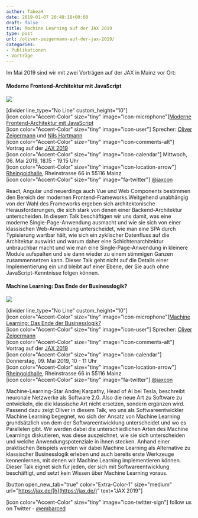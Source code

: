 ```yaml
---
author: TabeaH
date: 2019-01-07 20:48:18+00:00
draft: false
title: Machine Learning auf der JAX 2019
type: post
url: /oliver-zeigermann-auf-der-jax-2019/
categories:
- Publikationen
- Vorträge
---
```





Im Mai 2019 sind wir mit zwei Vorträgen auf der JAX in Mainz vor Ort:







#### Moderne Frontend-Architektur mit JavaScript







![](https://www.embarc.de/wp-content/uploads/2018/12/KonferenzlogoJAX.png)








[divider line_type="No Line" custom_height="10"]  
[icon color="Accent-Color" size="tiny" image="icon-microphone"][Moderne Frontend-Architektur mit JavaScript](https://jax.de/web-development-javascript/moderne-frontend-architektur-mit-javascript/)  
[icon color="Accent-Color" size="tiny" image="icon-user"] Sprecher: [Oliver Zeigermann](https://www.embarc.de/oliver-zeigermann/) und [Nils Hartmann](https://twitter.com/nilshartmann)  
[icon color="Accent-Color" size="tiny" image="icon-comments-alt"] Vortrag auf der [JAX 2019](https://jax.de/)  
[icon color="Accent-Color" size="tiny" image="icon-calendar"] Mittwoch, 06. Mai 2019, 18.15 - 19.15 Uhr   
[icon color="Accent-Color" size="tiny" image="icon-location-arrow"] [Rheingoldhalle](https://jax.de/location/), Rheinstrasse 66 in 55116 Mainz  
[icon color="Accent-Color" size="tiny" image="fa-twitter"] [@jaxcon](https://twitter.com/jaxcon)













React, Angular und neuerdings auch Vue und Web Components bestimmen den Bereich der modernen Frontend-Frameworks.Weitgehend unabhängig von der Wahl des Frameworks ergeben sich architektonische Herausforderungen, die sich stark von denen einer Backend-Architektur unterscheiden. In diesem Talk beschäftigen wir uns damit, was eine moderne Single-Page-Anwendung ausmacht und wie sie sich von einer klassischen Web-Anwendung unterscheidet, wie man eine SPA durch Typisierung wartbar hält, wie sich ein zyklischer Datenfluss auf die Architektur auswirkt und warum daher eine Schichtenarchitektur unbrauchbar macht und wie man eine Single-Page-Anwendung in kleinere Module aufspalten und sie dann wieder zu einem stimmigen Ganzen zusammensetzen kann. Dieser Talk geht nicht auf die Details einer Implementierung ein und bleibt auf einer Ebene, der Sie auch ohne JavaScript-Kenntnisse folgen können.













#### Machine Learning: Das Ende der Businesslogik?﻿













![](https://www.embarc.de/wp-content/uploads/2018/12/KonferenzlogoJAX.png)








[divider line_type="No Line" custom_height="10"]  
[icon color="Accent-Color" size="tiny" image="icon-microphone"][Machine Learning: Das Ende der Businesslogik?](https://jax.de/big-data-machine-learning/machine-learning-das-ende-der-businesslogik/)  
[icon color="Accent-Color" size="tiny" image="icon-user"] Sprecher: [Oliver Zeigermann](https://www.embarc.de/oliver-zeigermann/)  
[icon color="Accent-Color" size="tiny" image="icon-comments-alt"] Vortrag auf der [JAX 2019](https://jax.de/)  
[icon color="Accent-Color" size="tiny" image="icon-calendar"] Donnerstag, 09. Mai 2019, 10 - 11 Uhr   
[icon color="Accent-Color" size="tiny" image="icon-location-arrow"] [Rheingoldhalle](https://jax.de/location/), Rheinstrasse 66 in 55116 Mainz  
[icon color="Accent-Color" size="tiny" image="fa-twitter"] [@jaxcon](https://twitter.com/jaxcon)












Machine-Learning-Star Andrej Karpathy, Head of AI bei Tesla, beschreibt neuronale Netzwerke als Software 2.0. Also die neue Art zu Software zu entwickeln, die die klassische Art nicht ersetzen, sondern ergänzen wird. Passend dazu zeigt Oliver in diesem Talk, wo uns als Softwareentwickler Machine Learning begegnet, wo sich der Ansatz von Machine Learning grundsätzlich von dem der Softwareentwicklung unterscheidet und wo es Parallelen gibt. Wir werden dabei die unterschiedlichen Arten des Machine Learnings diskutieren, was diese auszeichnet, wie sie sich unterscheiden und welche Anwendungspotenziale in ihnen stecken. Anhand einer praktischen Beispiels werden wir dabei Machine Learning als Alternative zu klassischer Businesslogik erleben und auch bereits erste Werkzeuge kennenlernen, mit denen wir Machine Learning implementieren können. Dieser Talk eignet sich für jeden, der sich mit Softwareentwicklung beschäftigt, und setzt kein Wissen über Machine Learning voraus.












[button open_new_tab="true" color="Extra-Color-1" size="medium" url="https://jax.de/[h](https://jax.de/)" text="JAX 2019"]







[icon color="Accent-Color" size="tiny" image="icon-twitter-sign"] follow us on Twitter - [@embarced](https://twitter.com/embarced)



